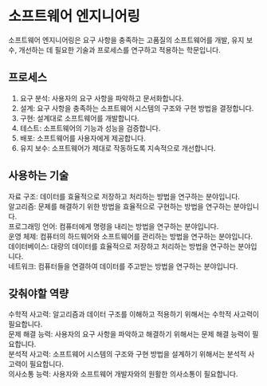 # 소프트웨어 엔지니어링

소프트웨어 엔지니어링은 요구 사항을 충족하는 고품질의 소프트웨어를 개발, 유지 보수, 개선하는 데 필요한 기술과 프로세스를 연구하고 적용하는 학문입니다.

<h2>프로세스</h2>

1. 요구 분석: 사용자의 요구 사항을 파악하고 문서화합니다.<br/>
2. 설계: 요구 사항을 충족하는 소프트웨어 시스템의 구조와 구현 방법을 결정합니다.<br/>
3. 구현: 설계대로 소프트웨어를 개발합니다.<br/>
4. 테스트: 소프트웨어의 기능과 성능을 검증합니다.<br/>
5. 배포: 소프트웨어를 사용자에게 제공합니다.<br/>
6. 유지 보수: 소프트웨어가 제대로 작동하도록 지속적으로 개선합니다.<br/>

<h2>사용하는 기술</h2>

자료 구조: 데이터를 효율적으로 저장하고 처리하는 방법을 연구하는 분야입니다.<br/>
알고리즘: 문제를 해결하기 위한 방법을 효율적으로 구현하는 방법을 연구하는 분야입니다.<br/>
프로그래밍 언어: 컴퓨터에게 명령을 내리는 방법을 연구하는 분야입니다.<br/>
운영 체제: 컴퓨터의 하드웨어와 소프트웨어를 관리하는 방법을 연구하는 분야입니다.<br/>
데이터베이스: 대량의 데이터를 효율적으로 저장하고 처리하는 방법을 연구하는 분야입니다.<br/>
네트워크: 컴퓨터들을 연결하여 데이터를 주고받는 방법을 연구하는 분야입니다.<br/>

<h2>갖춰야할 역량</h2>

수학적 사고력: 알고리즘과 데이터 구조를 이해하고 적용하기 위해서는 수학적 사고력이 필요합니다.<br/>
문제 해결 능력: 사용자의 요구 사항을 파악하고 해결하기 위해서는 문제 해결 능력이 필요합니다.<br/>
분석적 사고력: 소프트웨어 시스템의 구조와 구현 방법을 설계하기 위해서는 분석적 사고력이 필요합니다.<br/>
의사소통 능력: 사용자와 소프트웨어 개발자와의 원활한 의사소통이 필요합니다.<br/>
